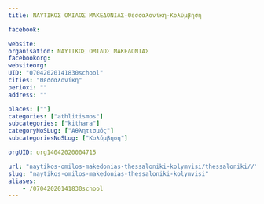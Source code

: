 ```yaml
---
title: ΝΑΥΤΙΚΟΣ ΟΜΙΛΟΣ ΜΑΚΕΔΟΝΙΑΣ-Θεσσαλονίκη-Κολύμβηση

facebook:

website:
organisation: ΝΑΥΤΙΚΟΣ ΟΜΙΛΟΣ ΜΑΚΕΔΟΝΙΑΣ
facebookorg:
websiteorg:
UID: "07042020141830school"
cities: "Θεσσαλονίκη"
perioxi: ""
address: ""

places: [""]
categories: ["athlitismos"]
subcategories: ["kithara"]
categoryNoSLug: ["Αθλητισμός"]
subcategoriesNoSLug: ["Κολύμβηση"]

orgUID: org14042020004715

url: "naytikos-omilos-makedonias-thessaloniki-kolymvisi/thessaloniki//"
slug: "naytikos-omilos-makedonias-thessaloniki-kolymvisi"
aliases:
    - /07042020141830school
---
```





